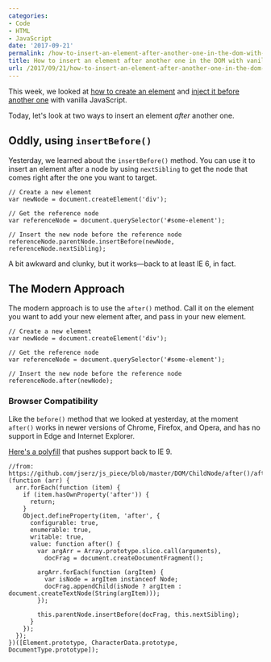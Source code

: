 ```yaml
---
categories:
- Code
- HTML
- JavaScript
date: '2017-09-21'
permalink: /how-to-insert-an-element-after-another-one-in-the-dom-with-vanilla-javascript/
title: How to insert an element after another one in the DOM with vanilla JavaScript
url: /2017/09/21/how-to-insert-an-element-after-another-one-in-the-dom-with-vanilla-javascript
---
```


This week, we looked at [how to create an element](https://gomakethings.com/creating-elements-with-vanilla-javascript/) and [inject it before another one](https://gomakethings.com/how-to-insert-an-element-before-another-one-in-the-dom-with-vanilla-javascript/) with vanilla JavaScript.

Today, let's look at two ways to insert an element *after* another one.

## Oddly, using `insertBefore()`

Yesterday, we learned about the `insertBefore()` method. You can use it to insert an element after a node by using `nextSibling` to get the node that comes right after the one you want to target.

```lang-js
// Create a new element
var newNode = document.createElement('div');

// Get the reference node
var referenceNode = document.querySelector('#some-element');

// Insert the new node before the reference node
referenceNode.parentNode.insertBefore(newNode, referenceNode.nextSibling);
```

A bit awkward and clunky, but it works&mdash;back to at least IE 6, in fact.

## The Modern Approach

The modern approach is to use the `after()` method. Call it on the element you want to add your new element after, and pass in your new element.

```lang-js
// Create a new element
var newNode = document.createElement('div');

// Get the reference node
var referenceNode = document.querySelector('#some-element');

// Insert the new node before the reference node
referenceNode.after(newNode);
```

### Browser Compatibility

Like the `before()` method that we looked at yesterday, at the moment `after()` works in newer versions of Chrome, Firefox, and Opera, and has no support in Edge and Internet Explorer.

[Here's a polyfill](https://developer.mozilla.org/en-US/docs/Web/API/ChildNode/after#Polyfill) that pushes support back to IE 9.

```lang-js
//from: https://github.com/jserz/js_piece/blob/master/DOM/ChildNode/after()/after().md
(function (arr) {
  arr.forEach(function (item) {
    if (item.hasOwnProperty('after')) {
      return;
    }
    Object.defineProperty(item, 'after', {
      configurable: true,
      enumerable: true,
      writable: true,
      value: function after() {
        var argArr = Array.prototype.slice.call(arguments),
          docFrag = document.createDocumentFragment();

        argArr.forEach(function (argItem) {
          var isNode = argItem instanceof Node;
          docFrag.appendChild(isNode ? argItem : document.createTextNode(String(argItem)));
        });

        this.parentNode.insertBefore(docFrag, this.nextSibling);
      }
    });
  });
})([Element.prototype, CharacterData.prototype, DocumentType.prototype]);
```